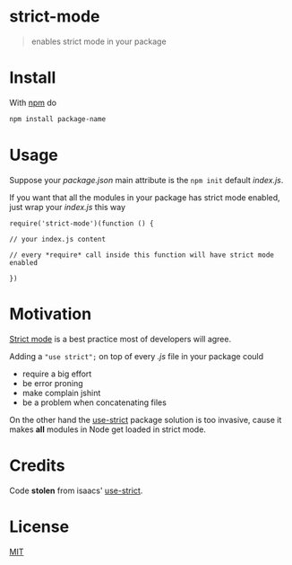 strict-mode
===========

> enables strict mode in your package

# Install

With [npm](https://npmjs.org/) do

```bash
npm install package-name
```

# Usage

Suppose your *package.json* main attribute is the `npm init` default *index.js*.

If you want that all the modules in your package has strict mode enabled,
just wrap your *index.js* this way

```
require('strict-mode')(function () {

// your index.js content

// every *require* call inside this function will have strict mode enabled

})
```

# Motivation

[Strict mode](https://developer.mozilla.org/en-US/docs/Web/JavaScript/Reference/Functions_and_function_scope/Strict_mode) is a best practice most of developers will agree.

Adding a `"use strict";` on top of every *.js* file in your package could

* require a big effort
* be error proning
* make complain jshint
* be a problem when concatenating files

On the other hand the [use-strict][1] package solution is too invasive, cause
it makes **all** modules in Node get loaded in strict mode.

# Credits

Code  **stolen**   from isaacs' [use-strict][1].

# License

[MIT](http://fibo.mit-license.org/)

  [1]: https://npmjs.org/package/use-strict


